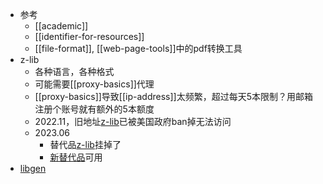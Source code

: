 - 参考
  - [[academic]]
  - [[identifier-for-resources]]
  - [[file-format]], [[web-page-tools]]中的pdf转换工具
- z-lib
  - 各种语言，各种格式
  - 可能需要[[proxy-basics]]代理
  - [[proxy-basics]]导致[[ip-address]]太频繁，超过每天5本限制？用邮箱注册个账号就有额外的5本额度
  - 2022.11，旧地址[z-lib](https://zh.z-lib.org/)已被美国政府ban掉无法访问
  - 2023.06
    - 替代品[z-lib](https://search.zhelper.net/?[{%22name%22:%22zlib.app%22,%22url%22:%22https://api.zlib.app%22,%22type%22:%22full%22,%22sensitive%22:false,%22detail%22:false,%22download%22:%22https://d.zlib.app/download/%22}])挂掉了
    - [新替代品](https://zh.z-library.se/)可用
- [libgen](https://libgen.gs/)